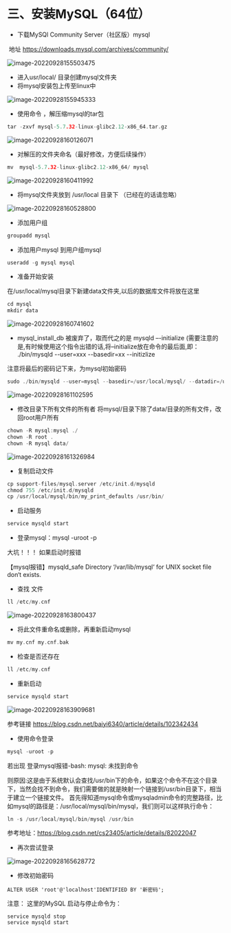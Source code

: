 # 三、安装MySQL（64位）

- 下载MySQl Community Server（社区版）mysql

​	地址 https://downloads.mysql.com/archives/community/

![image-20220928155503475](C:\Users\yilon\Desktop\All\knowledge\linux安装环境（64位）\images\image-20220928155503475.png)

- 进入usr/local/ 目录创建mysql文件夹
- 将mysql安装包上传至linux中

![image-20220928155945333](C:\Users\yilon\Desktop\All\knowledge\linux安装环境（64位）\images\image-20220928155945333.png)

- 使用命令 ，解压缩mysql的tar包

```c
tar -zxvf mysql-5.7.32-linux-glibc2.12-x86_64.tar.gz 
```

![image-20220928160126071](C:\Users\yilon\Desktop\All\knowledge\linux安装环境（64位）\images\image-20220928160126071.png)

- 对解压的文件夹命名（最好修改，方便后续操作）

```c
mv  mysql-5.7.32-linux-glibc2.12-x86_64/ mysql
```

![image-20220928160411992](C:\Users\yilon\Desktop\All\knowledge\linux安装环境（64位）\images\image-20220928160411992.png)

- 将mysql文件夹放到 /usr/local 目录下 （已经在的话请忽略）

![image-20220928160528800](C:\Users\yilon\Desktop\All\knowledge\linux安装环境（64位）\images\image-20220928160528800.png)

- 添加用户组

```c
groupadd mysql
```

- 添加用户mysql 到用户组mysql

```c
useradd -g mysql mysql
```

- 准备开始安装

​	在/usr/local/mysql目录下新建data文件夹,以后的数据库文件将放在这里

```c
cd mysql
mkdir data
```

![image-20220928160741602](C:\Users\yilon\Desktop\All\knowledge\linux安装环境（64位）\images\image-20220928160741602.png)

- mysql_install_db 被废弃了，取而代之的是 mysqld –-initialize (需要注意的是,有时候使用这个指令出错的话,将–initialize放在命令的最后面,即： ./bin/mysqld --user=xxx --basedir=xx --initizlize

注意将最后的密码记下来，为mysql初始密码

```c
sudo ./bin/mysqld --user=mysql --basedir=/usr/local/mysql/ --datadir=/usr/local/mysql/data/ --initialize
```

![image-20220928161102595](C:\Users\yilon\Desktop\All\knowledge\linux安装环境（64位）\images\image-20220928161102595.png)

- 修改目录下所有文件的所有者
  将mysql/目录下除了data/目录的所有文件，改回root用户所有

```c
chown -R mysql:mysql ./
chown -R root .
chown -R mysql data/
```

![image-20220928161326984](C:\Users\yilon\Desktop\All\knowledge\linux安装环境（64位）\images\image-20220928161326984.png)

- 复制启动文件

```c
cp support-files/mysql.server /etc/init.d/mysqld
chmod 755 /etc/init.d/mysqld
cp /usr/local/mysql/bin/my_print_defaults /usr/bin/
```

- 启动服务

```c
service mysqld start
```

- 登录mysql：mysql -uroot -p

大坑！！！  如果启动时报错 

【mysql报错】mysqld_safe Directory ‘/var/lib/mysql‘ for UNIX socket file don‘t exists.

- 查找  文件

```c
ll /etc/my.cnf
```

![image-20220928163800437](C:\Users\yilon\Desktop\All\knowledge\linux安装环境（64位）\images\image-20220928163800437.png)

- 将此文件重命名或删除，再重新启动mysql

```c
mv my.cnf my.cnf.bak
```

- 检查是否还存在

```c
ll /etc/my.cnf
```

- 重新启动

```c
service mysqld start
```

![image-20220928163909681](C:\Users\yilon\Desktop\All\knowledge\linux安装环境（64位）\images\image-20220928163909681.png)

参考链接  https://blog.csdn.net/baiyi6340/article/details/102342434

- 使用命令登录

```c
mysql -uroot -p
```

若出现   登录mysql报错-bash: mysql: 未找到命令

则原因:这是由于系统默认会查找/usr/bin下的命令，如果这个命令不在这个目录下，当然会找不到命令，我们需要做的就是映射一个链接到/usr/bin目录下，相当于建立一个链接文件。
首先得知道mysql命令或mysqladmin命令的完整路径，比如mysql的路径是：/usr/local/mysql/bin/mysql，我们则可以这样执行命令：

```c
ln -s /usr/local/mysql/bin/mysql /usr/bin
```

参考地址：https://blog.csdn.net/cs23405/article/details/82022047

- 再次尝试登录

![image-20220928165628772](C:\Users\yilon\Desktop\All\knowledge\linux安装环境（64位）\images\image-20220928165628772.png)

- 修改初始密码

```mysql
ALTER USER 'root'@'localhost'IDENTIFIED BY '新密码';
```

注意：   这里的MySQL 启动与停止命令为：

```mysql
service mysqld stop
service mysqld start
```

